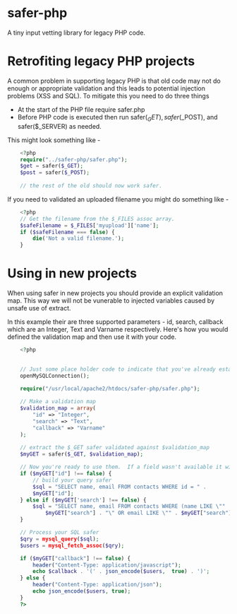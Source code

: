 # safer-php

A tiny input vetting library for legacy PHP code. 

# Retrofiting legacy PHP projects

A common problem in supporting legacy PHP is that old code may not do 
enough or appropriate validation and this leads to potential injection
problems (XSS and SQL).  To mitigate this you need to do three things

* At the start of the PHP file require safer.php
* Before PHP code is executed then run safer($_GET), safer($_POST), and safer($_SERVER) as needed.

This might look something like -

```PHP
	<?php
	require("../safer-php/safer.php");
	$get = safer($_GET); 
	$post = safer($_POST);
	
	// the rest of the old should now work safer.
```

If you need to validated an uploaded filename you might do something like -

```PHP
    <?php
    // Get the filename from the $_FILES assoc array.
    $safeFilename = $_FILES['myupload']['name'];
    if ($safeFilename === false) {
        die('Not a valid filename.');
    }
```

# Using in new projects

When using safer in new projects you should provide an explicit validation
map.  This way we will not be vunerable to injected variables caused by
unsafe use of extract.

In this example their are three supported parameters - id, search, callback 
which are an Integer, Text and Varname respectively. Here's how you would
defined the validation map and then use it with your code.

```PHP
	<?php
	

	// Just some place holder code to indicate that you've already established a MySQL connection
	openMySQLConnection();

	require("/usr/local/apache2/htdocs/safer-php/safer.php");
	
	// Make a validation map
	$validation_map = array(
		"id" => "Integer",
		"search" => "Text",
		"callback" => "Varname"
	);
	
	// extract the $_GET safer validated against $validation_map
	$myGET = safer($_GET, $validation_map);

	// Now you're ready to use them.  If a field wasn't available it will be set to false
	if ($myGET["id"] !== false) {
		// build your query safer
		$sql = "SELECT name, email FROM contacts WHERE id = " . 
		$myGET["id"];
	} else if ($myGET['search'] !== false) {
		$sql = "SELECT name, email FROM contacts WHERE (name LIKE \"" . 
			$myGET["search"] . "\" OR email LIKE \"" . $myGET["search"] . "\"";
	}

	// Process your SQL safer
	$qry = mysql_query($sql);
	$users = mysql_fetch_assoc($qry);

	if ($myGET["callback"] !== false) {
		header("Content-Type: application/javascript");
		echo $callback . '(' . json_encode($users,  true) . ')';
	} else {
		header("Content-Type: application/json");
		echo json_encode($users, true);
	}
	?>
```

